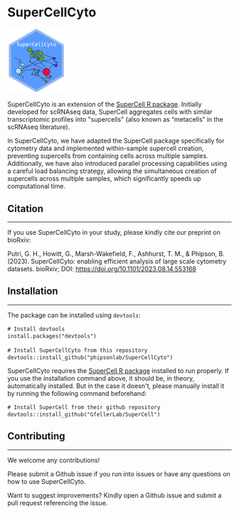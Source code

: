 # SuperCellCyto

<p> <img src="vignettes/supercellcyto.png" width="130"/> </p>

SuperCellCyto is an extension of the [SuperCell R package](https://github.com/GfellerLab/SuperCell). 
Initially developed for scRNAseq data, SuperCell aggregates cells with similar transcriptomic profiles into "supercells" (also known as “metacells” in the scRNAseq literature).

In SuperCellCyto, we have adapted the SuperCell package specifically for cytometry data and implemented within-sample supercell creation, preventing supercells from containing cells across multiple samples. 
Additionally, we have also introduced parallel processing capabilities using a careful load balancing strategy, allowing the simultaneous creation of supercells across multiple samples, which significantly speeds up computational time.

## Citation
---

If you use SuperCellCyto in your study, please kindly cite our preprint on bioRxiv:

Putri, G. H., Howitt, G., Marsh-Wakefield, F., Ashhurst, T. M., & Phipson, B. (2023). SuperCellCyto: enabling efficient analysis of large scale cytometry datasets. bioRxiv; DOI: https://doi.org/10.1101/2023.08.14.553168

## Installation
---

The package can be installed using `devtools`:

```
# Install devtools
install.packages("devtools")

# Install SuperCellCyto from this repository
devtools::install_github("phipsonlab/SuperCellCyto")
```

SuperCellCyto requires the [SuperCell R package](https://github.com/GfellerLab/SuperCell)
installed to run properly.
If you use the installation command above, it should be, in theory, automatically installed. 
But in the case it doesn't, please manually install it by running the following command beforehand:

```
# Install SuperCell from their github repository
devtools::install_github("GfellerLab/SuperCell")
```

## Contributing
---

We welcome any contributions! 

Please submit a Github issue if you run into issues or have any questions on how to use SuperCellCyto.

Want to suggest improvements? Kindly open a Github issue and submit a pull request referencing the issue.
